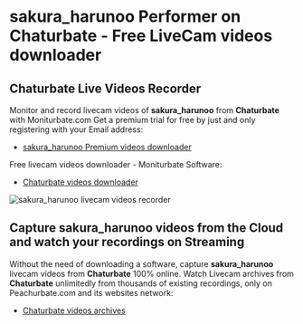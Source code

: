 # sakura_harunoo Performer on Chaturbate - Free LiveCam videos downloader

## Chaturbate Live Videos Recorder

Monitor and record livecam videos of **sakura_harunoo** from **Chaturbate** with Moniturbate.com
Get a premium trial for free by just and only registering with your Email address:
* [sakura_harunoo Premium videos downloader](https://moniturbate.com/request-demo-licence-key.html)

Free livecam videos downloader - Moniturbate Software:
* [Chaturbate videos downloader](https://moniturbate.com/moniturbate-download-software.html)

![sakura_harunoo livecam videos recorder](https://peachurnet.com/templates/moniturbate-software.png)


## Capture sakura_harunoo videos from the Cloud and watch your recordings on Streaming

Without the need of downloading a software, capture **sakura_harunoo** livecam videos from **Chaturbate** 100% online.
Watch Livecam archives from **Chaturbate** unlimitedly from thousands of existing recordings, only on Peachurbate.com and its websites network:
* [Chaturbate videos archives](https://peachurnet.com/)